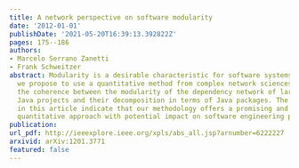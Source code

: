 ```yaml
---
title: A network perspective on software modularity
date: '2012-01-01'
publishDate: '2021-05-20T16:39:13.392822Z'
pages: 175--186
authors:
- Marcelo Serrano Zanetti
- Frank Schweitzer
abstract: Modularity is a desirable characteristic for software systems. In this article
  we propose to use a quantitative method from complex network sciences to estimate
  the coherence between the modularity of the dependency network of large open source
  Java projects and their decomposition in terms of Java packages. The results presented
  in this article indicate that our methodology offers a promising and reasonable
  quantitative approach with potential impact on software engineering processes.
publication:
url_pdf: http://ieeexplore.ieee.org/xpls/abs_all.jsp?arnumber=6222227
arxivid: arXiv:1201.3771
featured: false
---
```

